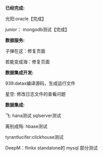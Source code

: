 **已经完成:**

光阳:oracle【完成】

junior： mongodb测试【完成】



**数据服务:**

子弹在这：修复页面

若能变成海：修复页面

**数据集成开发:** 

939:datax编译源码，生成运行文件

星空: 修改日志文件的查看问题

**数据集成:** 

飞: hana测试  sqlserver测试

离别成殇: hbase测试

tyrantlucifer:clickhouse测试

DeepM：flinkx standalone的 mysql 部分测试

